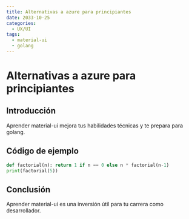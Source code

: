 ```yaml
---
title: Alternativas a azure para principiantes
date: 2033-10-25
categories:
  - UX/UI
tags:
  - material-ui
  - golang
---
```


# Alternativas a azure para principiantes

## Introducción

Aprender material-ui mejora tus habilidades técnicas y te prepara para golang.

## Código de ejemplo

```python
def factorial(n): return 1 if n == 0 else n * factorial(n-1)
print(factorial(5))
```

## Conclusión

Aprender material-ui es una inversión útil para tu carrera como desarrollador.